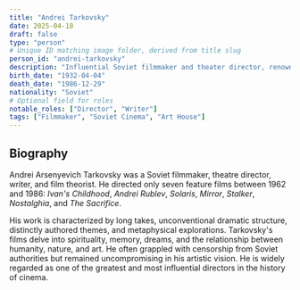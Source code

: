 ```yaml
---
title: "Andrei Tarkovsky"
date: 2025-04-18
draft: false
type: "person"
# Unique ID matching image folder, derived from title slug
person_id: "andrei-tarkovsky" 
description: "Influential Soviet filmmaker and theater director, renowned for his metaphysical and poetic cinematic style."
birth_date: "1932-04-04"
death_date: "1986-12-29"
nationality: "Soviet"
# Optional field for roles
notable_roles: ["Director", "Writer"]
tags: ["Filmmaker", "Soviet Cinema", "Art House"]
---
```


## Biography

Andrei Arsenyevich Tarkovsky was a Soviet filmmaker, theatre director, writer, and film theorist. He directed only seven feature films between 1962 and 1986: *Ivan's Childhood*, *Andrei Rublev*, *Solaris*, *Mirror*, *Stalker*, *Nostalghia*, and *The Sacrifice*.

His work is characterized by long takes, unconventional dramatic structure, distinctly authored themes, and metaphysical explorations. Tarkovsky's films delve into spirituality, memory, dreams, and the relationship between humanity, nature, and art. He often grappled with censorship from Soviet authorities but remained uncompromising in his artistic vision. He is widely regarded as one of the greatest and most influential directors in the history of cinema.